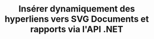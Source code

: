 ---
############################# Static ############################
layout: "auto-gen-gist"
draft: false
path: "fr/assembly/net/text/svg/"
otherformats: PDF HTML XPS TIFF MHTML TXT XAML EPUB PS PCL XML OTT OXPS MD POT OTP DOC DOCX DOCM DOT DOTX DOTM RTF ODT OTT XLS XLT XLSX XLSM XLTX XLTM XLSB ODS PPT PPTX PPTM PPS PPSX PPSM  POTX POTM ODP EML EMLX MSG 

############################# Head ############################
head_title: "API .NET pour insérer dynamiquement des hyperliens dans SVG Documents"
head_description: "L'API GroupDocs.Assembly .NET permet aux développeurs d'insérer dynamiquement des hyperliens vers des e-mails, des rapports ou des documents tels que PDF DOC, DOCX, RTF, XLSX, CSV, PPTX, EML, MSG, etc."

############################# Header ############################
title: "Insérer dynamiquement des hyperliens vers SVG Documents et rapports via l'API .NET"
description: "L'API GroupDocs.Assembly .NET permet aux programmeurs d'insérer dynamiquement des hyperliens vers des rapports, des e-mails et des documents Office tels que PDF DOC, DOCX, RTF, XLSX, CSV, PPT, PPTX, EML, HTML, MSG, etc."

######################### Download Button #######################
button:
    enable: true

############################# About ############################
about:
    enable: true
    title: "Comment insérer dynamiquement des hyperliens dans des rapports, des e-mails et divers documents ?"
    content: |
       Cette page Web explique comment les utilisateurs peuvent insérer dynamiquement des hyperliens vers leur rapport, leur message électronique et divers types de documents dans leurs propres applications .NET. Les hyperliens sont l'épine dorsale du World Wide Web et peuvent être utilisés pour lier différentes pages, documents ou cliquer sur pour accéder à une nouvelle section dans le document actuel. GroupDocs.Assembly .NET est une API très puissante qui aide les développeurs de logiciels à ajouter dynamiquement des hyperliens dans leurs documents ou rapports avec seulement quelques lignes de code. Il a inclus la prise en charge de certains types de documents très populaires tels que PDF, HTML, e-mail Outlook, Microsoft Office Word, feuilles de calcul Excel, présentations PowerPoint et bien d'autres. Il a pris en charge plusieurs fonctionnalités avancées telles que l'insertion de liens vers la page du document, l'insertion de liens vers des cellules, la modification d'hyperliens, l'affichage de texte à la place de l'hyperlien, l'insertion dynamique de liens à partir de signets, l'insertion d'un hyperlien vers une diapositive de présentation et bien d'autres.

############################# content ############################
steps:
    enable: true
    block:
    - title_left: "Insertion d'hyperliens dans des documents de traitement de texte via .NET"
      content_left: |
       L'API GroupDocs.Assembly .NET fournit une prise en charge complète pour l'insertion et la modification d'hyperliens dans divers types de documents. L'exemple de code C# .NET suivant montre comment ajouter facilement des liens hypertexte dans un document Word.

      title_right: "Comment ajouter des hyperliens dans un fichier Word"
      content_right: |
        * Paramétrage des documents source et destination
        * Définir l'expression Uri ainsi que l'expression de texte d'affichage
        * Créer une instance de la classe [DocumentAssembler](https://apireference.groupdocs.com/assembly/net/groupdocs.assembly/documentassembler)
        * Appelez la méthode [AssembleDocument](https://apireference.groupdocs.com/assembly/net/groupdocs.assembly.documentassembler/assembledocument/methods/1) pour assembler le document. Elle supporte
          * Stream pour lire un modèle de document.
          * Stream pour écrire le document résultant.
          * Options supplémentaires pour le chargement et l'enregistrement de documents.
          * Informations sur les objets de source de données.

      gisthash: "f4a8031406d44941d400088b718f7730"
      gistfile: "insert_hyperlinks_to_word_document.cs"

    - title_left: "Insérer dynamiquement des hyperliens dans des feuilles de calcul via .NET"
      content_left: |
       L'API GroupDocs.Assembly .NET prend entièrement en charge l'ajout et le traitement des hyperliens dans les fichiers de feuille de calcul. Vous pouvez facilement modifier son emplacement ou le remplacer par un nouveau. Le code C# suivant montre avec quelle facilité les utilisateurs peuvent insérer des liens hypertexte dans leurs fichiers de feuille de calcul dans leurs propres applications .NET. 

      title_right: "Ajouter des hyperliens aux documents de feuille de calcul"
      content_right: |
        * Configuration des fichiers de feuille de calcul source et cible
        * Définir l'expression Uri ainsi que l'expression de texte d'affichage
        * Créer une instance de la classe [DocumentAssembler](https://apireference.groupdocs.com/assembly/net/groupdocs.assembly/documentassembler)
        * Appelez la méthode [AssembleDocument](https://apireference.groupdocs.com/assembly/net/groupdocs.assembly.documentassembler/assembledocument/methods/1) pour assembler le document. Elle supporte
          * Stream pour lire un modèle de document.
          * Stream pour écrire le document résultant.
          * Options supplémentaires pour le chargement et l'enregistrement de documents.
          * Informations sur les objets de source de données.

      gisthash: "c2f9cd8bb06f9a7a2c444621ebf82696"
      gistfile: "insert_hyperlinks_in_spreadsheet_documents.cs"

    - title_left: "Ajouter des hyperliens à la présentation PowerPoint via l'API .NET"
      content_left: |
       GroupDocs.Assembly pour .NET aide les professionnels du logiciel à créer des applications pour gérer divers types de documents. L'exemple de code suivant montre comment les développeurs de logiciels peuvent ajouter des liens hypertexte dans leurs documents de présentation PowerPoint.

      title_right: "Comment ajouter des hyperliens dans les présentations"
      content_right: |
        * Configuration des fichiers de présentation source et destination
        * Définir Uri et afficher les expressions textuelles
        * Créer une instance de la classe [DocumentAssembler](https://apireference.groupdocs.com/assembly/net/groupdocs.assembly/documentassembler)
        * Appelez la méthode [AssembleDocument](https://apireference.groupdocs.com/assembly/net/groupdocs.assembly.documentassembler/assembledocument/methods/1) pour assembler le document. Elle supporte
          * Stream pour lire un modèle de document.
          * Stream pour écrire le document résultant.
          * Options supplémentaires pour le chargement et l'enregistrement de documents.
          * Informations sur les objets de source de données.

      gisthash: "49e1ca9eccc41942372c23c14f98ecef"
      gistfile: "insert_hyperlinks_in_presentation_documents.cs"

    - title_left: "API .NET pour insérer des hyperliens dans les e-mails"
      content_left: |
       L'API GroupDocs.Assembly .NET permet aux professionnels du logiciel d'insérer des hyperliens dans leurs documents de courrier électronique. Le code .NET suivant montre avec quelle facilité les programmeurs peuvent ajouter des liens hypertexte à leurs messages électroniques et les envoyer à d'autres utilisateurs à partir de leurs propres applications .NET.

      title_right: "Ajouter des hyperliens aux documents par courrier électronique"
      content_right: |
        * Configuration des fichiers de feuille de calcul source et cible
        * Définir Uri et afficher les expressions textuelles
        * Créer une instance de la classe [DocumentAssembler](https://apireference.groupdocs.com/assembly/net/groupdocs.assembly/documentassembler)
        * Appelez la méthode [AssembleDocument](https://apireference.groupdocs.com/assembly/net/groupdocs.assembly.documentassembler/assembledocument/methods/1) pour assembler le document. Elle supporte
          * Stream pour lire un modèle de document.
          * Stream pour écrire le document résultant.
          * Options supplémentaires pour le chargement et l'enregistrement de documents.
          * Informations sur les objets de source de données.

      gisthash: "8c119b4faa0334179854e164d87d3e7b"
      gistfile: "insert_hyperlinks_in_email_documents.cs"  

    - title_left: "Configuration requise"
      content_left: |
       Les API GroupDocs.Assembly .NET sont prises en charge sur toutes les principales plateformes et systèmes d'exploitation. Pour un guide complet de la configuration système requise, veuillez visiter [configuration système](https://docs.groupdocs.com/assembly/net/system-requirements/) Avant d'exécuter le code ci-dessous, assurez-vous que les conditions préalables suivantes sont installées sur votre système:
        * Systèmes d'exploitation : Microsoft Windows, Linux, MacOS
        * Environnement de développement : Visual Studio, Xamarin, MonoDevelop etc.
        * Frameworks : .NET Framework, .NET Standard, .NET Core, Mono
        * Obtenez la dernière version des API GroupDocs.Assembly .NET à partir de [NuGet](https://www.nuget.org/packages/GroupDocs.Assembly/)
        
      title_right: "Pourquoi utiliser GroupDocs.Assembly"
      content_right: |
        * Autoriser les utilisateurs à créer des documents personnalisés à partir de modèles.
        * Aucun logiciel supplémentaire n'est requis pour créer et automatiser des documents
        * Possibilité de générer un document de sortie basé sur la source de données
        * Insérer dynamiquement le contenu du document dans le rapport
        * Joindre dynamiquement des pièces jointes aux e-mails et insérer des hyperliens dans les rapports
        * Suppression automatique des paragraphes vides
        * Prise en charge complète de plusieurs formats de données
        * Prise en charge des pièces jointes dynamiques

demos:
    enable: true


more_formats:
    enable: true


back_to_top:
    enable: true
---